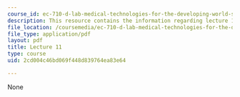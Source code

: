 ```yaml
---
course_id: ec-710-d-lab-medical-technologies-for-the-developing-world-spring-2010
description: This resource contains the information regarding lecture 11.
file_location: /coursemedia/ec-710-d-lab-medical-technologies-for-the-developing-world-spring-2010/2cd004c46bd069f448d839764ea83e64_MITEC_710S10_neg_dis_OCW.pdf
file_type: application/pdf
layout: pdf
title: Lecture 11
type: course
uid: 2cd004c46bd069f448d839764ea83e64

---
```

None
